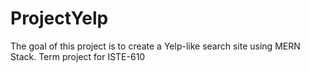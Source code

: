 # ProjectYelp
The goal of this project is to create a Yelp-like search site using MERN Stack. Term project for ISTE-610
